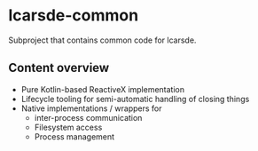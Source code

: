 # lcarsde-common

Subproject that contains common code for lcarsde.

## Content overview

* Pure Kotlin-based ReactiveX implementation
* Lifecycle tooling for semi-automatic handling of closing things
* Native implementations / wrappers for
    * inter-process communication
    * Filesystem access
    * Process management